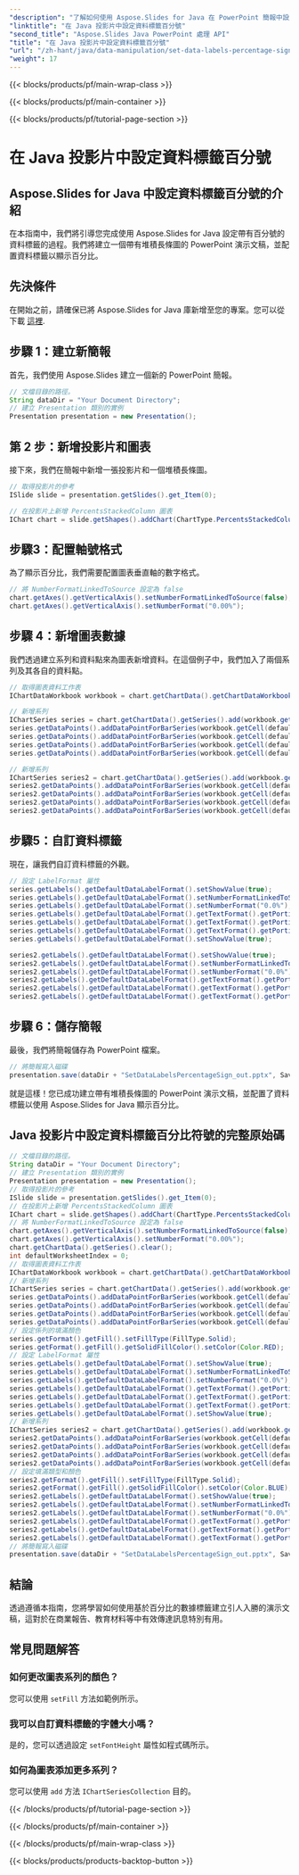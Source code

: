 ```yaml
---
"description": "了解如何使用 Aspose.Slides for Java 在 PowerPoint 簡報中設定帶有百分號的資料標籤。透過逐步指導和原始程式碼創建引人入勝的圖表。"
"linktitle": "在 Java 投影片中設定資料標籤百分號"
"second_title": "Aspose.Slides Java PowerPoint 處理 API"
"title": "在 Java 投影片中設定資料標籤百分號"
"url": "/zh-hant/java/data-manipulation/set-data-labels-percentage-sign-java-slides/"
"weight": 17
---
```


{{< blocks/products/pf/main-wrap-class >}}

{{< blocks/products/pf/main-container >}}

{{< blocks/products/pf/tutorial-page-section >}}

# 在 Java 投影片中設定資料標籤百分號


## Aspose.Slides for Java 中設定資料標籤百分號的介紹

在本指南中，我們將引導您完成使用 Aspose.Slides for Java 設定帶有百分號的資料標籤的過程。我們將建立一個帶有堆積長條圖的 PowerPoint 演示文稿，並配置資料標籤以顯示百分比。

## 先決條件

在開始之前，請確保已將 Aspose.Slides for Java 庫新增至您的專案。您可以從下載 [這裡](https://releases。aspose.com/slides/java/).

## 步驟 1：建立新簡報

首先，我們使用 Aspose.Slides 建立一個新的 PowerPoint 簡報。

```java
// 文檔目錄的路徑。
String dataDir = "Your Document Directory";
// 建立 Presentation 類別的實例
Presentation presentation = new Presentation();
```

## 第 2 步：新增投影片和圖表

接下來，我們在簡報中新增一張投影片和一個堆積長條圖。

```java
// 取得投影片的參考
ISlide slide = presentation.getSlides().get_Item(0);

// 在投影片上新增 PercentsStackedColumn 圖表
IChart chart = slide.getShapes().addChart(ChartType.PercentsStackedColumn, 20, 20, 500, 400);
```

## 步驟3：配置軸號格式

為了顯示百分比，我們需要配置圖表垂直軸的數字格式。

```java
// 將 NumberFormatLinkedToSource 設定為 false
chart.getAxes().getVerticalAxis().setNumberFormatLinkedToSource(false);
chart.getAxes().getVerticalAxis().setNumberFormat("0.00%");
```

## 步驟 4：新增圖表數據

我們透過建立系列和資料點來為圖表新增資料。在這個例子中，我們加入了兩個系列及其各自的資料點。

```java
// 取得圖表資料工作表
IChartDataWorkbook workbook = chart.getChartData().getChartDataWorkbook();

// 新增系列
IChartSeries series = chart.getChartData().getSeries().add(workbook.getCell(defaultWorksheetIndex, 0, 1, "Reds"), chart.getType());
series.getDataPoints().addDataPointForBarSeries(workbook.getCell(defaultWorksheetIndex, 1, 1, 0.30));
series.getDataPoints().addDataPointForBarSeries(workbook.getCell(defaultWorksheetIndex, 2, 1, 0.50));
series.getDataPoints().addDataPointForBarSeries(workbook.getCell(defaultWorksheetIndex, 3, 1, 0.80));
series.getDataPoints().addDataPointForBarSeries(workbook.getCell(defaultWorksheetIndex, 4, 1, 0.65));

// 新增系列
IChartSeries series2 = chart.getChartData().getSeries().add(workbook.getCell(defaultWorksheetIndex, 0, 2, "Blues"), chart.getType());
series2.getDataPoints().addDataPointForBarSeries(workbook.getCell(defaultWorksheetIndex, 1, 2, 0.70));
series2.getDataPoints().addDataPointForBarSeries(workbook.getCell(defaultWorksheetIndex, 2, 2, 0.50));
series2.getDataPoints().addDataPointForBarSeries(workbook.getCell(defaultWorksheetIndex, 3, 2, 0.20));
series2.getDataPoints().addDataPointForBarSeries(workbook.getCell(defaultWorksheetIndex, 4, 2, 0.35));
```

## 步驟5：自訂資料標籤

現在，讓我們自訂資料標籤的外觀。

```java
// 設定 LabelFormat 屬性
series.getLabels().getDefaultDataLabelFormat().setShowValue(true);
series.getLabels().getDefaultDataLabelFormat().setNumberFormatLinkedToSource(false);
series.getLabels().getDefaultDataLabelFormat().setNumberFormat("0.0%");
series.getLabels().getDefaultDataLabelFormat().getTextFormat().getPortionFormat().setFontHeight(10);
series.getLabels().getDefaultDataLabelFormat().getTextFormat().getPortionFormat().getFillFormat().setFillType(FillType.Solid);
series.getLabels().getDefaultDataLabelFormat().getTextFormat().getPortionFormat().getFillFormat().getSolidFillColor().setColor(Color.WHITE);
series.getLabels().getDefaultDataLabelFormat().setShowValue(true);

series2.getLabels().getDefaultDataLabelFormat().setShowValue(true);
series2.getLabels().getDefaultDataLabelFormat().setNumberFormatLinkedToSource(false);
series2.getLabels().getDefaultDataLabelFormat().setNumberFormat("0.0%");
series2.getLabels().getDefaultDataLabelFormat().getTextFormat().getPortionFormat().setFontHeight(10);
series2.getLabels().getDefaultDataLabelFormat().getTextFormat().getPortionFormat().getFillFormat().setFillType(FillType.Solid);
series2.getLabels().getDefaultDataLabelFormat().getTextFormat().getPortionFormat().getFillFormat().getSolidFillColor().setColor(Color.WHITE);
```

## 步驟 6：儲存簡報

最後，我們將簡報儲存為 PowerPoint 檔案。

```java
// 將簡報寫入磁碟
presentation.save(dataDir + "SetDataLabelsPercentageSign_out.pptx", SaveFormat.Pptx);
```

就是這樣！您已成功建立帶有堆積長條圖的 PowerPoint 演示文稿，並配置了資料標籤以使用 Aspose.Slides for Java 顯示百分比。

## Java 投影片中設定資料標籤百分比符號的完整原始碼

```java
// 文檔目錄的路徑。
String dataDir = "Your Document Directory";
// 建立 Presentation 類別的實例
Presentation presentation = new Presentation();
// 取得投影片的參考
ISlide slide = presentation.getSlides().get_Item(0);
// 在投影片上新增 PercentsStackedColumn 圖表
IChart chart = slide.getShapes().addChart(ChartType.PercentsStackedColumn, 20, 20, 500, 400);
// 將 NumberFormatLinkedToSource 設定為 false
chart.getAxes().getVerticalAxis().setNumberFormatLinkedToSource(false);
chart.getAxes().getVerticalAxis().setNumberFormat("0.00%");
chart.getChartData().getSeries().clear();
int defaultWorksheetIndex = 0;
// 取得圖表資料工作表
IChartDataWorkbook workbook = chart.getChartData().getChartDataWorkbook();
// 新增系列
IChartSeries series = chart.getChartData().getSeries().add(workbook.getCell(defaultWorksheetIndex, 0, 1, "Reds"), chart.getType());
series.getDataPoints().addDataPointForBarSeries(workbook.getCell(defaultWorksheetIndex, 1, 1, 0.30));
series.getDataPoints().addDataPointForBarSeries(workbook.getCell(defaultWorksheetIndex, 2, 1, 0.50));
series.getDataPoints().addDataPointForBarSeries(workbook.getCell(defaultWorksheetIndex, 3, 1, 0.80));
series.getDataPoints().addDataPointForBarSeries(workbook.getCell(defaultWorksheetIndex, 4, 1, 0.65));
// 設定係列的填滿顏色
series.getFormat().getFill().setFillType(FillType.Solid);
series.getFormat().getFill().getSolidFillColor().setColor(Color.RED);
// 設定 LabelFormat 屬性
series.getLabels().getDefaultDataLabelFormat().setShowValue(true);
series.getLabels().getDefaultDataLabelFormat().setNumberFormatLinkedToSource(false);
series.getLabels().getDefaultDataLabelFormat().setNumberFormat("0.0%");
series.getLabels().getDefaultDataLabelFormat().getTextFormat().getPortionFormat().setFontHeight(10);
series.getLabels().getDefaultDataLabelFormat().getTextFormat().getPortionFormat().getFillFormat().setFillType(FillType.Solid);
series.getLabels().getDefaultDataLabelFormat().getTextFormat().getPortionFormat().getFillFormat().getSolidFillColor().setColor(Color.WHITE);
series.getLabels().getDefaultDataLabelFormat().setShowValue(true);
// 新增系列
IChartSeries series2 = chart.getChartData().getSeries().add(workbook.getCell(defaultWorksheetIndex, 0, 2, "Blues"), chart.getType());
series2.getDataPoints().addDataPointForBarSeries(workbook.getCell(defaultWorksheetIndex, 1, 2, 0.70));
series2.getDataPoints().addDataPointForBarSeries(workbook.getCell(defaultWorksheetIndex, 2, 2, 0.50));
series2.getDataPoints().addDataPointForBarSeries(workbook.getCell(defaultWorksheetIndex, 3, 2, 0.20));
series2.getDataPoints().addDataPointForBarSeries(workbook.getCell(defaultWorksheetIndex, 4, 2, 0.35));
// 設定填滿類型和顏色
series2.getFormat().getFill().setFillType(FillType.Solid);
series2.getFormat().getFill().getSolidFillColor().setColor(Color.BLUE);
series2.getLabels().getDefaultDataLabelFormat().setShowValue(true);
series2.getLabels().getDefaultDataLabelFormat().setNumberFormatLinkedToSource(false);
series2.getLabels().getDefaultDataLabelFormat().setNumberFormat("0.0%");
series2.getLabels().getDefaultDataLabelFormat().getTextFormat().getPortionFormat().setFontHeight(10);
series2.getLabels().getDefaultDataLabelFormat().getTextFormat().getPortionFormat().getFillFormat().setFillType(FillType.Solid);
series2.getLabels().getDefaultDataLabelFormat().getTextFormat().getPortionFormat().getFillFormat().getSolidFillColor().setColor(Color.WHITE);
// 將簡報寫入磁碟
presentation.save(dataDir + "SetDataLabelsPercentageSign_out.pptx", SaveFormat.Pptx);
```

## 結論

透過遵循本指南，您將學習如何使用基於百分比的數據標籤建立引人入勝的演示文稿，這對於在商業報告、教育材料等中有效傳達訊息特別有用。

## 常見問題解答

### 如何更改圖表系列的顏色？

您可以使用 `setFill` 方法如範例所示。

### 我可以自訂資料標籤的字體大小嗎？

是的，您可以透過設定 `setFontHeight` 屬性如程式碼所示。

### 如何為圖表添加更多系列？

您可以使用 `add` 方法 `IChartSeriesCollection` 目的。


{{< /blocks/products/pf/tutorial-page-section >}}

{{< /blocks/products/pf/main-container >}}

{{< /blocks/products/pf/main-wrap-class >}}

{{< blocks/products/products-backtop-button >}}